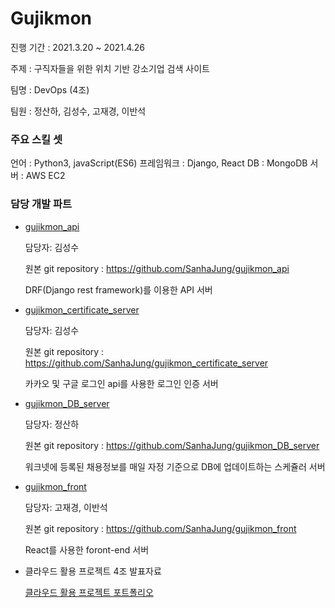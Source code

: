 # Gujikmon 
진행 기간 : 2021.3.20 ~ 2021.4.26

주제 : 구직자들을 위한 위치 기반 강소기업 검색 사이트

팀명 : DevOps (4조)

팀원 : 정산하, 김성수, 고재경, 이반석


### 주요 스킬 셋

언어 : Python3, javaScript(ES6)
프레임워크 : Django, React
DB : MongoDB
서버 : AWS EC2

### 담당 개발 파트

- [gujikmon_api](./gujikmon_api)

  담당자: 김성수

  원본 git repository : https://github.com/SanhaJung/gujikmon_api

  DRF(Django rest framework)를 이용한 API 서버

- [gujikmon_certificate_server](./gujikmon_certificate_server)

  담당자: 김성수

  원본 git repository : https://github.com/SanhaJung/gujikmon_certificate_server

  카카오 및 구글 로그인 api를 사용한 로그인 인증 서버

- [gujikmon_DB_server](./gujikmon_DB_server)

  담당자: 정산하

  원본 git repository : https://github.com/SanhaJung/gujikmon_DB_server

  워크넷에 등록된 채용정보를 매일 자정 기준으로 DB에 업데이트하는 스케쥴러 서버

- [gujikmon_front](./gujikmon_front)

  담당자: 고재경, 이반석

  원본 git repository : https://github.com/SanhaJung/gujikmon_front

  React를 사용한 foront-end 서버

- 클라우드 활용 프로젝트 4조 발표자료

  [클라우드 활용 프로젝트 포트폴리오](https://github.com/kssgit/Gujikmon/blob/main/%ED%8F%AC%ED%8A%B8%ED%8F%B4%EB%A6%AC%EC%98%A4_DevOps.pdf)


